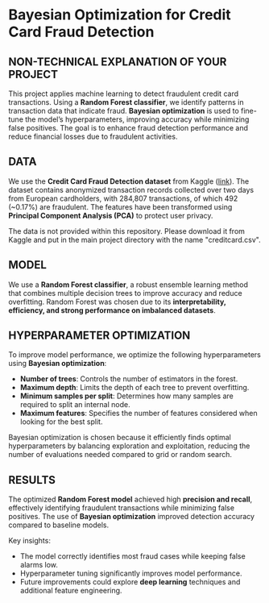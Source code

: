 
# Bayesian Optimization for Credit Card Fraud Detection

## NON-TECHNICAL EXPLANATION OF YOUR PROJECT
This project applies machine learning to detect fraudulent credit card transactions. Using a **Random Forest classifier**, we identify patterns in transaction data that indicate fraud. **Bayesian optimization** is used to fine-tune the model’s hyperparameters, improving accuracy while minimizing false positives. The goal is to enhance fraud detection performance and reduce financial losses due to fraudulent activities.

## DATA
We use the **Credit Card Fraud Detection dataset** from Kaggle ([link](https://www.kaggle.com/datasets/mlg-ulb/creditcardfraud)). The dataset contains anonymized transaction records collected over two days from European cardholders, with 284,807 transactions, of which 492 (~0.17%) are fraudulent. The features have been transformed using **Principal Component Analysis (PCA)** to protect user privacy.

The data is not provided within this repository. Please download it from Kaggle and put in the main project directory with the name "creditcard.csv".

## MODEL
We use a **Random Forest classifier**, a robust ensemble learning method that combines multiple decision trees to improve accuracy and reduce overfitting. Random Forest was chosen due to its **interpretability, efficiency, and strong performance on imbalanced datasets**. 

## HYPERPARAMETER OPTIMIZATION
To improve model performance, we optimize the following hyperparameters using **Bayesian optimization**:
- **Number of trees**: Controls the number of estimators in the forest.
- **Maximum depth**: Limits the depth of each tree to prevent overfitting.
- **Minimum samples per split**: Determines how many samples are required to split an internal node.
- **Maximum features**: Specifies the number of features considered when looking for the best split.

Bayesian optimization is chosen because it efficiently finds optimal hyperparameters by balancing exploration and exploitation, reducing the number of evaluations needed compared to grid or random search.

## RESULTS
The optimized **Random Forest model** achieved high **precision and recall**, effectively identifying fraudulent transactions while minimizing false positives. The use of **Bayesian optimization** improved detection accuracy compared to baseline models. 

Key insights:
- The model correctly identifies most fraud cases while keeping false alarms low.
- Hyperparameter tuning significantly improves model performance.
- Future improvements could explore **deep learning** techniques and additional feature engineering.